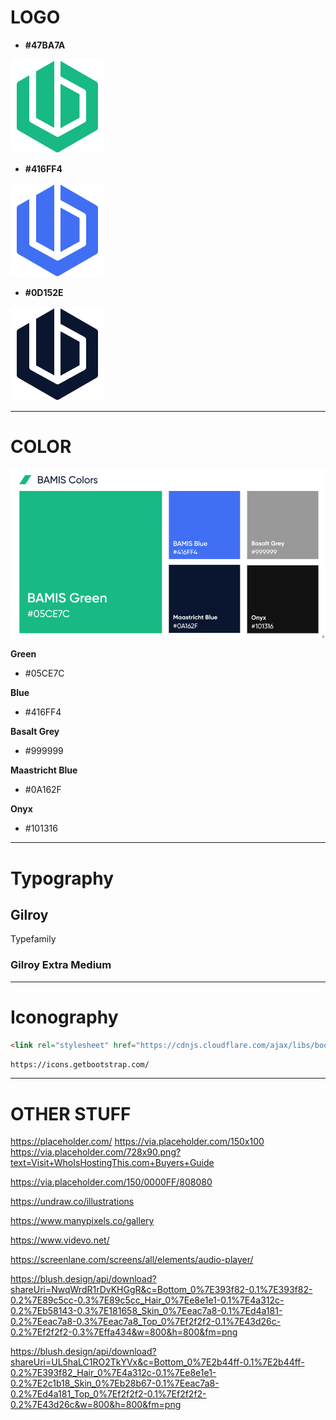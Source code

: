 
# LOGO

-  __#47BA7A__

![](media/bamis-icon-green.png)


-  __#416FF4__

![](media/bamis-icon-blue.png)


-  __#0D152E__

![](media/bamis-icon--maastricht-blue.png)

--------

# COLOR

![](media/color.png)

 __Green__
- #05CE7C

 __Blue__
- #416FF4

 __Basalt Grey__
- #999999

__Maastricht Blue__
- #0A162F

__Onyx__
- #101316

---------------

# Typography

## Gilroy
Typefamily

### Gilroy Extra Medium

-----------

# Iconography

```html 
<link rel="stylesheet" href="https://cdnjs.cloudflare.com/ajax/libs/bootstrap-icons/1.8.0/font/bootstrap-icons.min.css" integrity="sha512-H4E1ASW8Ru1Npd1wQPB7JClskV8Nv1FG/bXK6TWMD+U9YMlR+VWUZp7SaIbBVBV/iRtefsIsv9dLSN6fdUI36w==" crossorigin="anonymous" referrerpolicy="no-referrer" />

```
`https://icons.getbootstrap.com/`

-----------

# OTHER STUFF
https://placeholder.com/
https://via.placeholder.com/150x100
https://via.placeholder.com/728x90.png?text=Visit+WhoIsHostingThis.com+Buyers+Guide

https://via.placeholder.com/150/0000FF/808080

https://undraw.co/illustrations

https://www.manypixels.co/gallery

https://www.videvo.net/

https://screenlane.com/screens/all/elements/audio-player/

https://blush.design/api/download?shareUri=NwqWrdR1rDvKHGgR&c=Bottom_0%7E393f82-0.1%7E393f82-0.2%7E89c5cc-0.3%7E89c5cc_Hair_0%7Ee8e1e1-0.1%7E4a312c-0.2%7Eb58143-0.3%7E181658_Skin_0%7Eeac7a8-0.1%7Ed4a181-0.2%7Eeac7a8-0.3%7Eeac7a8_Top_0%7Ef2f2f2-0.1%7E43d26c-0.2%7Ef2f2f2-0.3%7Effa434&w=800&h=800&fm=png

https://blush.design/api/download?shareUri=UL5haLC1RO2TkYVx&c=Bottom_0%7E2b44ff-0.1%7E2b44ff-0.2%7E393f82_Hair_0%7E4a312c-0.1%7Ee8e1e1-0.2%7E2c1b18_Skin_0%7Eb28b67-0.1%7Eeac7a8-0.2%7Ed4a181_Top_0%7Ef2f2f2-0.1%7Ef2f2f2-0.2%7E43d26c&w=800&h=800&fm=png